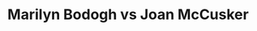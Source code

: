 ---
title: Marilyn Bodogh vs Joan McCusker
player1:
  name: Bodogh, Marilyn
  percent: 78
  wins: 0
  losses: 1
player2:
  name: McCusker, Joan
  percent: 94
  wins: 1
  losses: 0
games:
- player1:
    team: CA
    position: Fourth
    percent: 78
    win: 0
    loss: 1
  player2:
    team: SK
    position: Second
    percent: 94
    win: 1
    loss: 0
  event: Hearts
  year: 1997
  draw: Round Robin(1)
  score: CA 2 - SK 9
- player1:
    team: BOD
    position: Fourth
    percent: 88
    win: 1
    loss: 0
  player2:
    team: SCHM
    position: Second
    percent: 84
    win: 0
    loss: 1
  event: Trials (Women)
  year: 1997
  draw: Round Robin(8)
  score: BOD 8 - SCHM 5
---